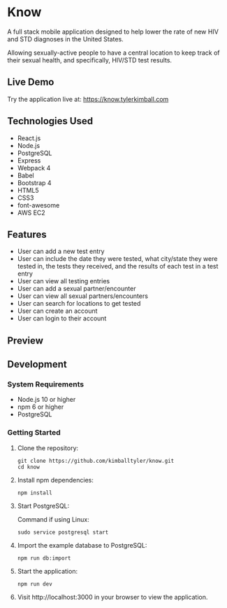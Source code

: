 # Know
A full stack mobile application designed to help lower the rate of new HIV and STD diagnoses in the United States. 

Allowing sexually-active people to have a central location to keep track of their sexual health, and specifically, HIV/STD test results.

## Live Demo
Try the application live at: https://know.tylerkimball.com

## Technologies Used
- React.js
- Node.js
- PostgreSQL
- Express
- Webpack 4
- Babel
- Bootstrap 4
- HTML5
- CSS3
- font-awesome
- AWS EC2

## Features
* User can add a new test entry
* User can include the date they were tested, what city/state they were tested in, the tests they received, and the results of each test in a test entry
* User can view all testing entries
* User can add a sexual partner/encounter
* User can view all sexual partners/encounters
* User can search for locations to get tested
* User can create an account
* User can login to their account


## Preview



## Development

### System Requirements

- Node.js 10 or higher
- npm 6 or higher
- PostgreSQL

### Getting Started

1. Clone the repository:
    ```shell
    git clone https://github.com/kimballtyler/know.git
    cd know
    ```
2. Install npm dependencies:
    ```shell
    npm install
    ```
3. Start PostgreSQL:

   Command if using Linux:
    ```shell
    sudo service postgresql start
    ```
4. Import the example database to PostgreSQL:
    ```shell
    npm run db:import
    ```
5. Start the application:
    ```shell
    npm run dev
    ```
6. Visit http://localhost:3000 in your browser to view the application.
